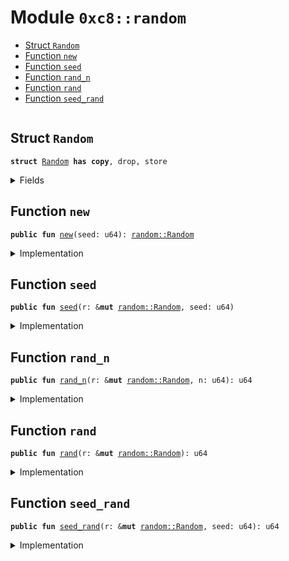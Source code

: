 
<a name="0xc8_random"></a>

# Module `0xc8::random`



-  [Struct `Random`](#0xc8_random_Random)
-  [Function `new`](#0xc8_random_new)
-  [Function `seed`](#0xc8_random_seed)
-  [Function `rand_n`](#0xc8_random_rand_n)
-  [Function `rand`](#0xc8_random_rand)
-  [Function `seed_rand`](#0xc8_random_seed_rand)


<pre><code></code></pre>



<a name="0xc8_random_Random"></a>

## Struct `Random`



<pre><code><b>struct</b> <a href="random.md#0xc8_random_Random">Random</a> <b>has</b> <b>copy</b>, drop, store
</code></pre>



<details>
<summary>Fields</summary>


<dl>
<dt>
<code>seed: u64</code>
</dt>
<dd>

</dd>
</dl>


</details>

<a name="0xc8_random_new"></a>

## Function `new`



<pre><code><b>public</b> <b>fun</b> <a href="random.md#0xc8_random_new">new</a>(seed: u64): <a href="random.md#0xc8_random_Random">random::Random</a>
</code></pre>



<details>
<summary>Implementation</summary>


<pre><code><b>public</b> <b>fun</b> <a href="random.md#0xc8_random_new">new</a>(seed: u64): <a href="random.md#0xc8_random_Random">Random</a> {
    <a href="random.md#0xc8_random_Random">Random</a> {
        seed
    }
}
</code></pre>



</details>

<a name="0xc8_random_seed"></a>

## Function `seed`



<pre><code><b>public</b> <b>fun</b> <a href="random.md#0xc8_random_seed">seed</a>(r: &<b>mut</b> <a href="random.md#0xc8_random_Random">random::Random</a>, seed: u64)
</code></pre>



<details>
<summary>Implementation</summary>


<pre><code><b>public</b> <b>fun</b> <a href="random.md#0xc8_random_seed">seed</a>(r: &<b>mut</b> <a href="random.md#0xc8_random_Random">Random</a>, seed: u64) {
    r.seed = ((((r.seed <b>as</b> u128) + (seed <b>as</b> u128) & 0x0000000000000000ffffffffffffffff)) <b>as</b> u64)
}
</code></pre>



</details>

<a name="0xc8_random_rand_n"></a>

## Function `rand_n`



<pre><code><b>public</b> <b>fun</b> <a href="random.md#0xc8_random_rand_n">rand_n</a>(r: &<b>mut</b> <a href="random.md#0xc8_random_Random">random::Random</a>, n: u64): u64
</code></pre>



<details>
<summary>Implementation</summary>


<pre><code><b>public</b> <b>fun</b> <a href="random.md#0xc8_random_rand_n">rand_n</a>(r: &<b>mut</b> <a href="random.md#0xc8_random_Random">Random</a>, n: u64): u64 {
    r.seed = ((((9223372036854775783u128 * ((r.seed <b>as</b> u128) + 999983)) &gt;&gt; 1) & 0x0000000000000000ffffffffffffffff) <b>as</b> u64);
    r.seed % n
}
</code></pre>



</details>

<a name="0xc8_random_rand"></a>

## Function `rand`



<pre><code><b>public</b> <b>fun</b> <a href="random.md#0xc8_random_rand">rand</a>(r: &<b>mut</b> <a href="random.md#0xc8_random_Random">random::Random</a>): u64
</code></pre>



<details>
<summary>Implementation</summary>


<pre><code><b>public</b> <b>fun</b> <a href="random.md#0xc8_random_rand">rand</a>(r: &<b>mut</b> <a href="random.md#0xc8_random_Random">Random</a>): u64 {
    r.seed = ((((9223372036854775783u128 * ((r.seed <b>as</b> u128)) + 999983) &gt;&gt; 1) & 0x0000000000000000ffffffffffffffff) <b>as</b> u64);
    r.seed
}
</code></pre>



</details>

<a name="0xc8_random_seed_rand"></a>

## Function `seed_rand`



<pre><code><b>public</b> <b>fun</b> <a href="random.md#0xc8_random_seed_rand">seed_rand</a>(r: &<b>mut</b> <a href="random.md#0xc8_random_Random">random::Random</a>, seed: u64): u64
</code></pre>



<details>
<summary>Implementation</summary>


<pre><code><b>public</b> <b>fun</b> <a href="random.md#0xc8_random_seed_rand">seed_rand</a>(r: &<b>mut</b> <a href="random.md#0xc8_random_Random">Random</a>, seed: u64): u64 {
    r.seed = ((((r.seed <b>as</b> u128) + (seed <b>as</b> u128) & 0x0000000000000000ffffffffffffffff)) <b>as</b> u64);
    r.seed = (((9223372036854775783u128 * ((r.seed <b>as</b> u128) + 999983) &gt;&gt; 1) & 0x0000000000000000ffffffffffffffff) <b>as</b> u64);
    r.seed
}
</code></pre>



</details>
